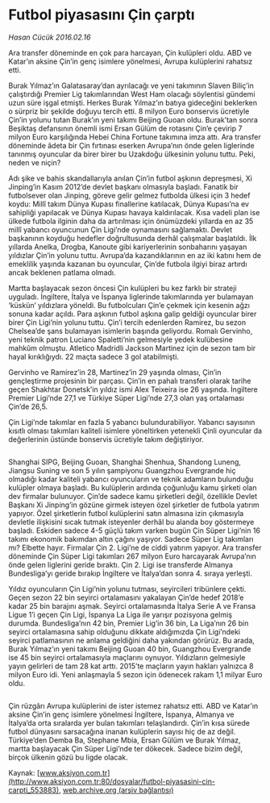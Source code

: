 # Futbol piyasasını Çin çarptı

*Hasan Cücük 2016.02.16*

<div class="pNewsDetailMainContent ctx_content" itemprop="articleBody">
 <p>
  Ara transfer döneminde en çok para harcayan, Çin kulüpleri oldu. ABD ve Katar’ın aksine Çin’in genç isimlere yönelmesi, Avrupa kulüplerini rahatsız etti.
 </p>
 <p>
  Burak Yılmaz’ın Galatasaray’dan ayrılacağı ve yeni takımının Slaven Biliç’in çalıştırdığı Premier Lig takımlarından West Ham olacağı söylentisi gündemi uzun süre işgal etmişti. Herkes Burak Yılmaz’ın batıya gideceğini beklerken o sürpriz bir şekilde doğuyu tercih etti. 8 milyon Euro bonservis ücretiyle Çin’in yolunu tutan Burak’ın yeni takımı Beijing Guoan oldu. Burak’tan sonra Beşiktaş defansının önemli ismi Ersan Gülüm de rotasını Çin’e çevirip 7 milyon Euro karşılığında Hebei China Fortune takımına imza attı. Ara transfer döneminde âdeta bir Çin fırtınası eserken Avrupa’nın önde gelen liglerinde tanınmış oyuncular da birer birer bu Uzakdoğu ülkesinin yolunu tuttu. Peki, neden ve niçin?
 </p>
 <p>
  Adı şike ve bahis skandallarıyla anılan Çin’in futbol aşkının depreşmesi, Xi Jinping’in Kasım 2012’de devlet başkanı olmasıyla başladı. Fanatik bir futbolsever olan Jinping, göreve gelir gelmez futbolda ülkesi için 3 hedef koydu: Millî takım Dünya Kupası finallerine katılacak, Dünya Kupası’na ev sahipliği yapılacak ve Dünya Kupası havaya kaldırılacak. Kısa vadeli plan ise ülkede futbola ilginin daha da artırılması için önümüzdeki yıllarda en az 35 millî yabancı oyuncunun Çin Ligi’nde oynamasını sağlamaktı. Devlet başkanının koyduğu hedefler doğrultusunda derhâl çalışmalar başlatıldı. İlk yıllarda Anelka, Drogba, Kanoute gibi kariyerlerinin sonbaharını yaşayan yıldızlar Çin’in yolunu tuttu. Avrupa’da kazandıklarının en az iki katını hem de emeklilik yaşında kazanan bu oyuncular, Çin’de futbola ilgiyi biraz artırdı ancak beklenen patlama olmadı.
 </p>
 <p>
  Martta başlayacak sezon öncesi Çin kulüpleri bu kez farklı bir strateji uyguladı. İngiltere, İtalya ve İspanya liglerinde takımlarında yer bulamayan ‘küskün’ yıldızlara yöneldi. Bu futbolcuları Çin’e çekmek için kesenin ağzı sonuna kadar açıldı. Para aşkının futbol aşkına galip geldiği oyuncular birer birer Çin Ligi’nin yolunu tuttu. Çin’i tercih edenlerden Ramirez, bu sezon Chelsea’de şans bulamayan isimlerin başında geliyordu. Romalı Gervinho, yeni teknik patron Luciano Spaletti’nin gelmesiyle yedek kulübesine mahkûm olmuştu. Atletico Madridli Jackson Martinez için de sezon tam bir hayal kırıklığıydı. 22 maçta sadece 3 gol atabilmişti.
 </p>
 <p>
  Gervinho ve Ramirez’in 28, Martinez’in 29 yaşında olması, Çin’in gençleştirme projesinin bir parçası. Çin’in en pahalı transferi olarak tarihe geçen Shakhtar Donetsk’in yıldız ismi Alex Teixeira ise 26 yaşında. İngiltere Premier Ligi’nde 27,1 ve Türkiye Süper Ligi’nde 27,3 olan yaş ortalaması Çin’de 26,5.
 </p>
 <p>
  Çin Ligi’nde takımlar en fazla 5 yabancı bulundurabiliyor. Yabancı sayısının kısıtlı olması takımları kaliteli isimlere yöneltirken yetenekli Çinli oyuncular da değerlerinin üstünde bonservis ücretiyle takım değiştiriyor.
 </p>
 <p>
  <img alt="" src="http://web.archive.org/web/20160219224234im_/http://medya.aksiyon.com.tr//aksiyon/2016/02/16/575276.jpg "/>
 </p>
 <p>
  Shanghai SIPG, Beijing Guoan, Shanghai Shenhua, Shandong Luneng, Jiangsu Suning ve son 5 yılın şampiyonu Guangzhou Evergrande hiç olmadığı kadar kaliteli yabancı oyuncuların ve teknik adamların bulunduğu kulüpler olmaya başladı. Bu kulüplerin ardında çoğunluğu kamu şirketi olan dev firmalar bulunuyor. Çin’de sadece kamu şirketleri değil, özellikle Devlet Başkanı Xi Jinping’in gözüne girmek isteyen özel şirketler de futbola yatırım yapıyor. Özel şirketlerin futbol kulüplerini satın almasına izin çıkmasıyla devletle ilişkisini sıcak tutmak isteyenler derhâl bu alanda boy göstermeye başladı. Eskiden sadece 4-5 güçlü takım varken bugün Çin Süper Ligi’nin 16 takımı ekonomik bakımdan altın çağını yaşıyor. Sadece Süper Lig takımları mı? Elbette hayır. Firmalar Çin 2. Ligi’ne de ciddi yatırım yapıyor. Ara transfer döneminde Çin Süper Ligi takımları 267 milyon Euro harcayarak Avrupa’nın önde gelen liglerini geride bıraktı. Çin 2. Ligi ise transferde Almanya Bundesliga’yı geride bırakıp İngiltere ve İtalya’dan sonra 4. sıraya yerleşti.
 </p>
 <p>
  Yıldız oyuncuların Çin Ligi’nin yolunu tutması, seyircileri tribünlere çekti. Geçen sezon 22 bin seyirci ortalamasını yakalayan Çin’de hedef 2018’e kadar 25 bin barajını aşmak. Seyirci ortalamasında İtalya Serie A ve Fransa Ligue 1’i geçen Çin Ligi, İspanya La Liga ile yarışır pozisyona gelmiş durumda. Bundesliga’nın 42 bin, Premier Lig’in 36 bin, La Liga’nın 26 bin seyirci ortalamasına sahip olduğunu dikkate aldığımızda Çin Ligi’ndeki seyirci patlamasının ne anlama geldiğini daha yakından görürüz. Bu arada, Burak Yılmaz’ın yeni takımı Beijing Guoan 40 bin, Guangzhou Evergrande ise 45 bin seyirci ortalamasıyla maçlarını oynuyor. Yıldızların gelmesiyle yayın gelirleri de tam 28 kat arttı. 2015’te maçların yayın hakları yalnızca 8 milyon Euro idi. Yeni anlaşmayla 5 sezon için ödenecek rakam 1,1 milyar Euro oldu.
 </p>
 <p>
  <img alt="" src="http://web.archive.org/web/20160219224234im_/http://medya.aksiyon.com.tr//aksiyon/2016/02/16/575277.jpg "/>
 </p>
 <p>
  Çin rüzgârı Avrupa kulüplerini de ister istemez rahatsız etti. ABD ve Katar’ın aksine Çin’in genç isimlere yönelmesi İngiltere, İspanya, Almanya ve İtalya’da orta sıralarda yer bulan takımları telaşlandırdı. Çin’in kısa sürede futbol dünyasını sarsacağına inanan kulüplerin sayısı hiç de az değil. Türkiye’den Demba Ba, Stephane Mbia, Ersan Gülüm ve Burak Yılmaz, martta başlayacak Çin Süper Ligi’nde ter dökecek. Sadece bizim değil, birçok ülkenin gözü bu ligde olacak.
 </p>
</div>


Kaynak: [www.aksiyon.com.tr](http://www.aksiyon.com.tr:80/dosyalar/futbol-piyasasini-cin-carpti_553883), [web.archive.org (arşiv bağlantısı)](http://web.archive.org/web/20160219224234/http://www.aksiyon.com.tr:80/dosyalar/futbol-piyasasini-cin-carpti_553883)
